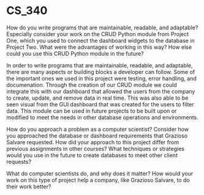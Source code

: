 # CS_340

How do you write programs that are maintainable, readable, and adaptable? Especially consider your work on the CRUD Python module from Project One, which you used to connect the dashboard widgets to the database in Project Two. What were the advantages of working in this way? How else could you use this CRUD Python module in the future?

In order to write programs that are maintainable, readable, and adaptable, there are many aspects or building blocks a developer can follow. Some of the important ones we used in this project were testing, error handling, and documenation. Through the creation of our CRUD module we could integrate this with our dashboard that allowed the users from the company to create, update, and remove data in real time. This was also able to be seen visual from the GUI dashboard that was created for the users to filter data. This module can be used in future projects to be built upon or modified to meet the needs in other database operations and environments.

How do you approach a problem as a computer scientist? Consider how you approached the database or dashboard requirements that Grazioso Salvare requested. How did your approach to this project differ from previous assignments in other courses? What techniques or strategies would you use in the future to create databases to meet other client requests?




What do computer scientists do, and why does it matter? How would your work on this type of project help a company, like Grazioso Salvare, to do their work better?

